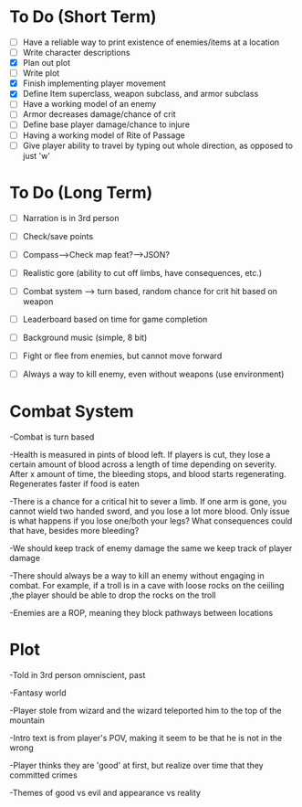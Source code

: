 # To Do (Short Term)
- [ ] Have a reliable way to print existence of enemies/items at a location
- [ ] Write character descriptions
- [x] Plan out plot
- [ ] Write plot
- [x] Finish implementing player movement
- [x] Define Item superclass, weapon subclass, and armor subclass
- [ ] Have a working model of an enemy
- [ ] Armor decreases damage/chance of crit
- [ ] Define base player damage/chance to injure
- [ ] Having a working model of Rite of Passage
- [ ] Give player ability to travel by typing out whole direction, as opposed to just 'w' 

# To Do (Long Term)
- [ ] Narration is in 3rd person
- [ ] Check/save points
- [ ] Compass-->Check map feat?-->JSON?
- [ ] Realistic gore (ability to cut off limbs, have consequences, etc.)
- [ ] Combat system --> turn based, random chance for crit hit based on weapon
- [ ] Leaderboard based on time for game completion
- [ ] Background music (simple, 8 bit)
- [ ] Fight or flee from enemies, but cannot move forward
- [ ] Always a way to kill enemy, even without weapons (use environment)


# Combat System
-Combat is turn based

-Health is measured in pints of blood left. If players is cut, they lose a certain amount of blood across a length of time depending on severity. After x amount of time, the bleeding stops, and blood starts regenerating. Regenerates faster if food is eaten

-There is a chance for a critical hit to sever a limb. If one arm is gone, you cannot wield two handed sword, and you lose a lot more blood. Only issue is what happens if you lose one/both your legs? What consequences could that have, besides more bleeding?

-We should keep track of enemy damage the same we keep track of player damage

-There should always be a way to kill an enemy without engaging in combat. For example, if a troll is in a cave with loose rocks on the ceiiling ,the player should be able to drop the rocks on the troll

-Enemies are a ROP, meaning they block pathways between locations

# Plot
-Told in 3rd person omniscient, past

-Fantasy world

-Player stole from wizard and the wizard teleported him to the top of the mountain

-Intro text is from player's POV, making it seem to be that he is not in the wrong

-Player thinks they are 'good' at first, but realize over time that they committed crimes

-Themes of good vs evil and appearance vs reality
